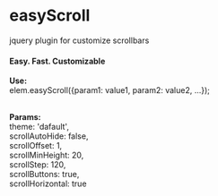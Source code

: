 easyScroll
==========

jquery plugin for customize scrollbars


<h4>Easy. Fast. Customizable</h4>



<b>Use:</b><br>
elem.easyScroll({param1: value1, param2: value2, ...});<br><br>

<b>Params:</b><br>
theme: 'dafault',<br>
scrollAutoHide: false,<br>
scrollOffset: 1,<br>
scrollMinHeight: 20,<br>
scrollStep: 120,<br>
scrollButtons: true,<br>
scrollHorizontal: true<br>
